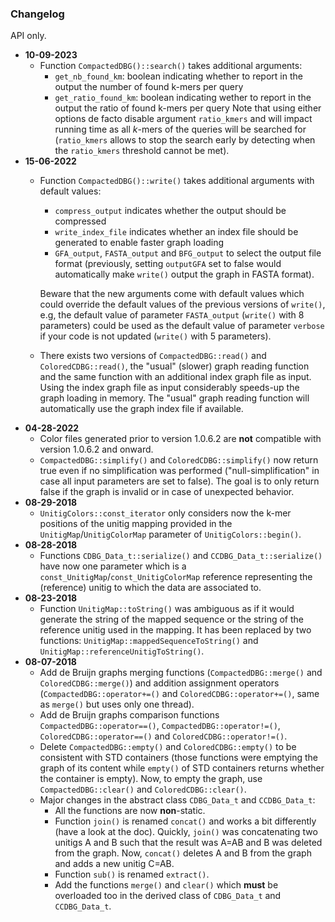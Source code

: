 ### Changelog

API only.

* **10-09-2023**
	* Function `CompactedDBG()::search()` takes additional arguments:
		* `get_nb_found_km`: boolean indicating whether to report in the output the number of found k-mers per query 
		* `get_ratio_found_km`: boolean indicating wether to report in the output the ratio of found k-mers per query
    	 Note that using either options de facto disable argument `ratio_kmers` and will impact running time as all *k*-mers of the queries will be searched for (`ratio_kmers` allows to stop the search early by detecting when the `ratio_kmers` threshold cannot be met).
* **15-06-2022**
	* Function `CompactedDBG()::write()` takes additional arguments with default values:
		* `compress_output` indicates whether the output should be compressed
		* `write_index_file` indicates whether an index file should be generated to enable faster graph loading
		* `GFA_output`, `FASTA_output` and `BFG_output` to select the output file format (previously, setting `outputGFA` set to false would automatically make `write()` output the graph in FASTA format).
		
		Beware that the new arguments come with default values which could override the default values of the previous versions of `write()`, e.g, the default value of parameter `FASTA_output` (`write()` with 8 parameters) could be used as the default value of parameter `verbose` if your code is not updated (`write()` with 5 parameters).
	* There exists two versions of `CompactedDBG::read()` and `ColoredCDBG::read()`, the "usual" (slower) graph reading function and the same function with an additional index graph file as input. Using the index graph file as input considerably speeds-up the graph loading in memory. The "usual" graph reading function will automatically use the graph index file if available.
* **04-28-2022**
	* Color files generated prior to version 1.0.6.2 are **not** compatible with version 1.0.6.2 and onward.
	* `CompactedDBG::simplify()` and `ColoredCDBG::simplify()` now return true even if no simplification was performed ("null-simplification" in case all input parameters are set to false). The goal is to only return false if the graph is invalid or in case of unexpected behavior. 
* **08-29-2018**
	* `UnitigColors::const_iterator` only considers now the k-mer positions of the unitig mapping provided in the `UnitigMap`/`UnitigColorMap` parameter of `UnitigColors::begin()`.
* **08-28-2018**
	* Functions `CDBG_Data_t::serialize()` and `CCDBG_Data_t::serialize()` have now one parameter which is a `const_UnitigMap`/`const_UnitigColorMap` reference representing the (reference) unitig to which the data are associated to.
* **08-23-2018**
	* Function `UnitigMap::toString()` was ambiguous as if it would generate the string of the mapped sequence or the string of the reference unitig used in the mapping. It has been replaced by two functions: `UnitigMap::mappedSequenceToString()` and `UnitigMap::referenceUnitigToString()`.
* **08-07-2018**
	* Add de Bruijn graphs merging functions (`CompactedDBG::merge()` and `ColoredCDBG::merge()`) and addition assignment operators (`CompactedDBG::operator+=()` and `ColoredCDBG::operator+=()`, same as `merge()` but uses only one thread).
	* Add de Bruijn graphs comparison functions `CompactedDBG::operator==()`, `CompactedDBG::operator!=()`, `ColoredCDBG::operator==()` and `ColoredCDBG::operator!=()`.
	* Delete `CompactedDBG::empty()` and `ColoredCDBG::empty()` to be consistent with STD containers (those functions were emptying the graph of its content while `empty()` of STD containers returns whether the container is empty). Now, to empty the graph, use `CompactedDBG::clear()` and `ColoredCDBG::clear()`.
    * Major changes in the abstract class `CDBG_Data_t` and `CCDBG_Data_t`:
    	* All the functions are now **non**-static.
    	* Function `join()` is renamed `concat()` and works a bit differently (have a look at the doc). Quickly, `join()` was concatenating two unitigs A and B such that the result was A=AB and B was deleted from the graph. Now, `concat()` deletes A and B from the graph and adds a new unitig C=AB.
    	* Function `sub()` is renamed `extract()`.
    	* Add the functions `merge()` and `clear()` which **must** be overloaded too in the derived class of `CDBG_Data_t` and `CCDBG_Data_t`.
